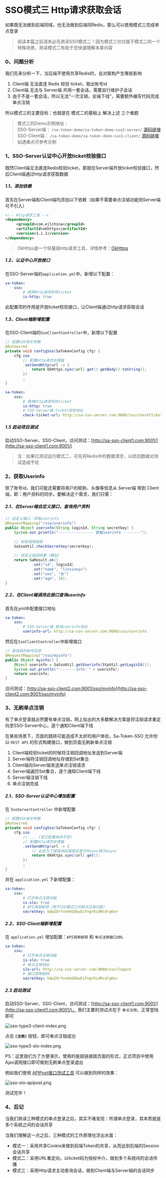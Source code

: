 # SSO模式三 Http请求获取会话

如果既无法做到前端同域，也无法做到后端同Redis，那么可以使用模式三完成单点登录 

> 阅读本篇之前请务必先熟读SSO模式二！因为模式三仅仅属于模式二的一个特殊场景，熟读模式二有助于您快速理解本章内容


### 0、问题分析
我们先来分析一下，当后端不使用共享Redis时，会对架构产生哪些影响 

1. Client端 无法直连 Redis 校验 ticket，取出账号id 
2. Client端 无法与 Server端 共用一套会话，需要自行维护子会话
3. 由于不是一套会话，所以无法“一次注销，全端下线”，需要额外编写代码完成单点注销

所以模式三的主要目标：也就是在 模式二的基础上 解决上述 三个难题 

> 模式三的Demo示例地址：<br/>
> SSO-Server端： `/sa-token-demo/sa-token-demo-sso3-server/` [源码链接](https://gitee.com/dromara/sa-token/tree/dev/sa-token-demo/sa-token-demo-sso3-server) <br/>
> SSO-Client端： `/sa-token-demo/sa-token-demo-sso3-client/` [源码链接](https://gitee.com/dromara/sa-token/tree/dev/sa-token-demo/sa-token-demo-sso3-client) <br/>
> 如遇难点可参考示例


### 1、SSO-Server认证中心开放ticket校验接口
既然Client端无法直连Redis校验ticket，那就在Server端开放ticket校验接口，然后Client端通过http请求获取数据

##### 1.1、添加依赖
首先在Server端和Client端均添加以下依赖（如果不需要单点注销功能则Server端可不引入）
``` xml
<!-- Http请求工具 -->
<dependency>
	 <groupId>com.ejlchina</groupId>
	 <artifactId>okhttps</artifactId>
	 <version>3.1.1</version>
</dependency>
```
> OkHttps是一个轻量级http请求工具，详情参考：[OkHttps](https://gitee.com/ejlchina-zhxu/okhttps)

##### 1.2、认证中心开放接口
在SSO-Server端的`application.yml`中，新增以下配置：
``` yml
sa-token: 
    sso: 
        # 使用Http请求校验ticket 
        is-http: true
```
此配置项的作用是开放ticket校验接口，让Client端通过http请求获取会话

##### 1.3、Client端新增配置
在SSO-Client端的`SsoClientController`中，新增以下配置
``` java
// 配置SSO相关参数 
@Autowired
private void configSso(SaTokenConfig cfg) {
	cfg.sso
		// 配置Http请求处理器
		.setSendHttp(url -> {
			return OkHttps.sync(url).get().getBody().toString();
		})
		;
}
```

``` yml
sa-token: 
	sso: 
        # 使用Http请求校验ticket 
        is-http: true
		# SSO-Server端 ticket校验地址 
		check-ticket-url: http://sa-sso-server.com:9000/sso/checkTicket
```

##### 1.5 启动项目测试
启动SSO-Server、SSO-Client，访问测试：[http://sa-sso-client1.com:9001/](http://sa-sso-client1.com:9001/)
> 注：如果已测试运行模式二，可先将Redis中的数据清空，以防旧数据对测试造成干扰


### 2、获取Userinfo 
除了账号id，我们可能还需要将用户的昵称、头像等信息从 Server端 带到 Client端，即：用户资料的同步。要解决这个需求，我们只需：

##### 2.1、在Server端自定义接口，查询用户资料
``` java
// 自定义接口：获取userinfo 
@RequestMapping("/sso/userinfo")
public Object userinfo(String loginId, String secretkey) {
	System.out.println("---------------- 获取userinfo --------");
	
	// 校验调用秘钥 
	SaSsoUtil.checkSecretkey(secretkey);
	
	// 自定义返回结果（模拟）
	return SaResult.ok()
			.set("id", loginId)
			.set("name", "linxiaoyu")
			.set("sex", "女")
			.set("age", 18);
}
```

##### 2.2、在Client端调用此接口查询userinfo
首先在yml中配置接口地址 
``` yml
sa-token: 
    sso: 
        # SSO-Server端 查询userinfo地址 
        userinfo-url: http://sa-sso-server.com:9000/sso/userinfo
```

然后在`SsoClientController`中新增接口 
``` java
// 查询我的账号信息 
@RequestMapping("/sso/myinfo")
public Object myinfo() {
	Object userinfo = SaSsoUtil.getUserinfo(StpUtil.getLoginId());
	System.out.println("--------info：" + userinfo);
	return userinfo;
}
```

访问测试：[http://sa-sso-client2.com:9001/sso/myinfo](http://sa-sso-client2.com:9001/sso/myinfo)



### 3、无刷单点注销

有了单点登录就必然要有单点注销，网上给出的大多数解决方案是将注销请求重定向至SSO-Server中心，逐个通知Client端下线

在某些场景下，页面的跳转可能造成不太好的用户体验，Sa-Token-SSO 允许你以 `REST API` 的形式构建接口，做到页面无刷新单点注销

1. Client端校验ticket的时候将注销回调地址发送到Server端
2. Server端将注销回调地址存储到Set集合
3. Client端向Server端发送单点注销请求
4. Server端遍历Set集合，逐个通知Client端下线
5. Server端注销下线
6. 单点注销完成

##### 2.1、SSO-Server认证中心增加配置 
在 `SsoServerController` 中新增配置 
``` java
// 配置SSO相关参数 
@Autowired
private void configSso(SaTokenConfig cfg) {
	cfg.sso
		// ... (其它配置保持不变) 
		// 配置Http请求处理器
		.setSendHttp(url -> {
			// 此处为了提高响应速度这里可将sync换为async 
			return OkHttps.sync(url).get();
		})
		;
}
```

并在 `application.yml` 下新增配置：
``` yml
sa-token: 
	sso: 
        # 打开单点注销功能 
        is-slo: true
		# API调用秘钥（用于SSO模式三的单点注销功能）
		secretkey: kQwIOrYvnXmSDkwEiFngrKidMcdrgKor
```

##### 2.2、SSO-Client端新增配置 

在 `application.yml` 增加配置：`API调用秘钥` 和 `单点注销接口URL`
``` yml
sa-token: 
	sso: 
        # 打开单点注销功能 
        is-slo: true
		# 单点注销地址 
		slo-url: http://sa-sso-server.com:9000/sso/logout
		# 接口调用秘钥 
		secretkey: kQwIOrYvnXmSDkwEiFngrKidMcdrgKor
```

##### 2.3 启动测试 
启动SSO-Server、SSO-Client，访问测试：[http://sa-sso-client1.com:9001/](http://sa-sso-client1.com:9001/)，
我们主要的测试点在于 `单点注销`，正常登陆即可

![sso-type3-client-index.png](https://oss.dev33.cn/sa-token/doc/sso/sso-type3-client-index.png 's-w-sh')

点击 **`[注销]`** 按钮，即可单点注销成功 

<!-- ![sso-type3-slo.png](https://oss.dev33.cn/sa-token/doc/sso/sso-type3-slo.png 's-w-sh') -->

![sso-type3-slo-index.png](https://oss.dev33.cn/sa-token/doc/sso/sso-type3-slo-index.png 's-w-sh')

PS：这里我们为了方便演示，使用的是超链接跳页面的形式，正式项目中使用Ajax调用接口即可做到无刷单点登录退出

例如我们使用 [APIPost接口测试工具](https://www.apipost.cn/) 可以做到同样的效果：

![sso-slo-apipost.png](https://oss.dev33.cn/sa-token/doc/sso/sso-slo-apipost.png 's-w-sh')

测试完毕！




### 4、后记
当我们熟读三种模式的单点登录之后，其实不难发现：所谓单点登录，其本质就是多个系统之间的会话共享 

当我们理解这一点之后，三种模式的工作原理也浮出水面：

- 模式一：采用共享Cookie来做到前端Token的共享，从而达到后端的Session会话共享
- 模式二：采用URL重定向，以ticket码为授权中介，做到多个系统间的会话传播
- 模式三：采用Http请求主动查询会话，做到Client端与Server端的会话同步 




